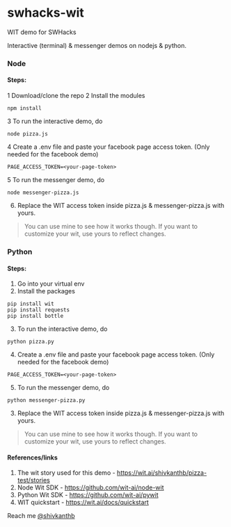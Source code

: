 # swhacks-wit
WIT demo for SWHacks

Interactive (terminal) & messenger demos on nodejs & python. 

### Node
#### Steps:

1 Download/clone the repo
2 Install the modules
```
npm install
```
3 To run the interactive demo, do
```
node pizza.js
```
4 Create a .env file and paste your facebook page access token. (Only needed for the facebook demo)
```
PAGE_ACCESS_TOKEN=<your-page-token>
```
5 To run the messenger demo, do
```
node messenger-pizza.js 
```
6. Replace the WIT access token inside pizza.js & messenger-pizza.js with yours.

> You can use mine to see how it works though. If you want to customize your wit, use yours to reflect changes.  

### Python
#### Steps:

1. Go into your virtual env
2. Install the packages
```
pip install wit
pip install requests
pip install bottle
```
3. To run the interactive demo, do
```
python pizza.py
```
4. Create a .env file and paste your facebook page access token. (Only needed for the facebook demo)
```
PAGE_ACCESS_TOKEN=<your-page-token>
```
5. To run the messenger demo, do
```
python messenger-pizza.py 
```
3. Replace the WIT access token inside pizza.js & messenger-pizza.js with yours.
> You can use mine to see how it works though. If you want to customize your wit, use yours to reflect changes.  

#### References/links
1. The wit story used for this demo - https://wit.ai/shivkanthb/pizza-test/stories
2. Node Wit SDK - https://github.com/wit-ai/node-wit
3. Python Wit SDK - https://github.com/wit-ai/pywit
3. WIT quickstart - https://wit.ai/docs/quickstart



Reach me [@shivkanthb](http://twitter.com/shivkanthb)
